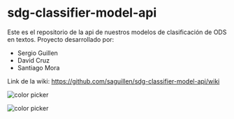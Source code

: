 # sdg-classifier-model-api

Este es el repositorio de la api de nuestros modelos de clasificación de ODS en textos. 
Proyecto desarrollado por:

* Sergio Guillen
* David Cruz
* Santiago Mora 


Link de la wiki: https://github.com/saguillen/sdg-classifier-model-api/wiki


![color picker](https://media.tenor.com/Jvd2yVUP4CgAAAAM/the-rock-think.gif) 

![color picker](https://i.redd.it/pm1snm7yuds71.jpg)
